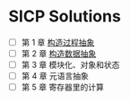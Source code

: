# SICP Solutions

- [ ] 第 1 章 [构造过程抽象](https://github.com/jlzhjp/sicp-solutions/blob/main/chapter1.md)
- [ ] 第 2 章 [构造数据抽象](https://github.com/jlzhjp/sicp-solutions/blob/main/chapter2.md)
- [ ] 第 3 章 模块化、对象和状态
- [ ] 第 4 章 元语言抽象
- [ ] 第 5 章 寄存器里的计算
